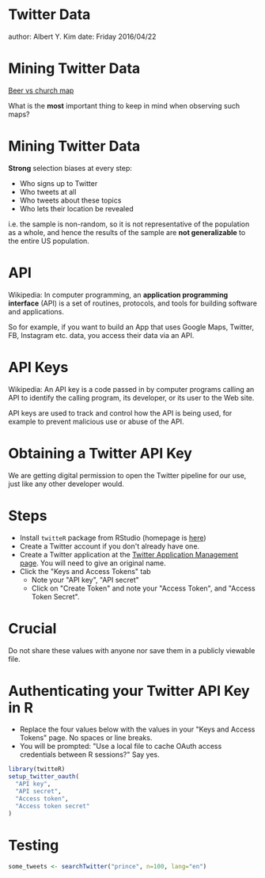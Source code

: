 Twitter Data
========================================================
author: Albert Y. Kim
date: Friday 2016/04/22





Mining Twitter Data
========================================================
[Beer vs church map](http://www.floatingsheep.org/2012/07/church-or-beer-americans-on-twitter.html)

What is the **most** important thing to keep in mind when observing such maps?





Mining Twitter Data
========================================================

**Strong** selection biases at every step:

* Who signs up to Twitter
* Who tweets at all
* Who tweets about these topics
* Who lets their location be revealed

i.e. the sample is non-random, so it is not representative of the population as
a whole, and hence the results of the sample are **not generalizable** to the
entire US population.





API
========================================================

Wikipedia: In computer programming, an **application programming interface**
(API) is a set of routines, protocols, and tools for building software and
applications.

So for example, if you want to build an App that uses Google Maps, Twitter, FB,
Instagram etc. data, you access their data via an API.





API Keys
========================================================

Wikipedia: An API key is a code passed in by computer programs calling an API to
identify the calling program, its developer, or its user to the Web site.

API keys are used to track and control how the API is being used, for example to
prevent malicious use or abuse of the API.





Obtaining a Twitter API Key
========================================================

We are getting digital permission to open the Twitter pipeline for our use, just
like any other developer would.






Steps
========================================================

* Install `twitteR` package from RStudio (homepage is
[here](https://github.com/geoffjentry/twitteR))
* Create a Twitter account if you don't already have one.
* Create a Twitter application at the [Twitter Application Management
page](https://apps.twitter.com/). You will need to give an original name.
* Click the "Keys and Access Tokens" tab
    + Note your "API key", "API secret"
    + Click on "Create Token" and note your "Access Token", and "Access Token
    Secret".





Crucial
========================================================

Do not share these values with anyone nor save them in a publicly viewable file.





Authenticating your Twitter API Key in R
========================================================

* Replace the four values below with the values in your "Keys and Access Tokens"
page. No spaces or line breaks.
* You will be prompted: "Use a local file to cache OAuth access credentials
between R sessions?" Say yes.


```r
library(twitteR)
setup_twitter_oauth(
  "API key", 
  "API secret", 
  "Access token", 
  "Access token secret"
)
```





Testing
========================================================


```r
some_tweets <- searchTwitter("prince", n=100, lang="en")
```

